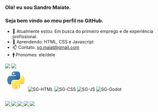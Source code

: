 ### Olá! eu sou Sandro Maiate.
###    Seja bem vindo ao meu perfil no GitHub.


- 🔭 Atualmente estou: Em busca do primeiro emprego e de experiência profissional.
- 📝 Aprendendo: HTML, CSS e Javascript
- 📫 Contato: sg.maiat@gmail.com
- 🚹 Pronomes: ele/dele

<div>
  <a href="https://www.twitch.tv/maiate"></a>
  <img height="150em" src= "https://github-readme-stats.vercel.app/api?username=sgmaiate&show_icons=true&theme=radical"/>
  <img heigh="250em" src="https://github-readme-stats.vercel.app/api/top-langs/?username=sgmaiate&layout=compact&langs+count=16&theme=radical"/>  
</div>
  
<div>
  <img alt="SG-Python" height="70" width="70" src="https://raw.githubusercontent.com/devicons/devicon/master/icons/python/python-original.svg">
  <img alt="SG-HTML" height="70" width="70" src="https://cdn.jsdelivr.net/gh/devicons/devicon/icons/html5/html5-original-wordmark.svg">
  <img alt="SG-CSS" heigt="70" width="70" src="https://cdn.jsdelivr.net/gh/devicons/devicon/icons/css3/css3-original-wordmark.svg">
  <img alt="SG-JS" heigt="70" width="70" src="https://cdn.jsdelivr.net/gh/devicons/devicon/icons/javascript/javascript-original.svg" />
  <img alt="SG-Godot" height="120" width="120" src="https://cdn.discordapp.com/attachments/795499893166833694/882682804033441872/godot-no.gif">
</div>

##                                   

<div>
  <a href = "https://web.facebook.com/sandro.maiate.33/"><img src="https://img.shields.io/badge/Facebook-1877F2?style=for-the-badge&logo=facebook&logoColor=white">
  <a href = "https://www.instagram.com/sgmaiate/"><img src="https://img.shields.io/badge/Instagram-E4405F?style=for-the-badge&logo=instagram&logoColor=white">
  <a href = "https://twitter.com/sgmaiate"><img src="https://img.shields.io/badge/Twitter-1DA1F2?style=for-the-badge&logo=twitter&logoColor=white">
  <a href = "https://www.twitch.tv/maiate"><img src="https://img.shields.io/badge/Twitch-9146FF?style=for-the-badge&logo=twitch&logoColor=white">
  <a href = "https://discord.gg/yWdQYVB7KJ"><img src="https://img.shields.io/badge/Discord-7289DA?style=for-the-badge&logo=discord&logoColor=white" target="_blank">
</div>
